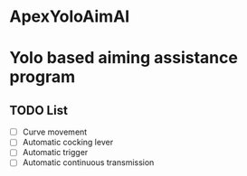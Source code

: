 # ApexYoloAimAI
# Yolo based aiming assistance program
## TODO List
- [ ] Curve movement
- [ ] Automatic cocking lever
- [ ] Automatic trigger
- [ ] Automatic continuous transmission
